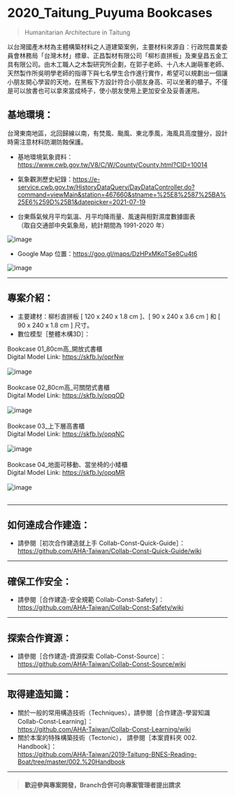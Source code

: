 # 2020_Taitung_Puyuma Bookcases

>Humanitarian Architecture in Taitung<br/>
>
以台灣國產木材為主體構築材料之人道建築案例，主要材料來源自：行政院農業委員會林務局「台灣木材」標章、正昌製材有限公司「柳杉直拼板」及東皇昌五金工具有限公司。由木工職人之木製研究所企劃，在郭子老師、十八木人謝萌峯老師、天然製作所吳明學老師的指導下與七名學生合作進行實作，希望可以規劃出一個讓小朋友開心學習的天地，在黑板下方設計符合小朋友身高、可以坐著的櫃子。不僅是可以放書也可以拿來當成椅子，使小朋友使用上更加安全及妥善運用。<br/>

## 基地環境：<br/>
台灣東南地區，北回歸線以南，有焚風、颱風、東北季風，海風具高度鹽分，設計時需注意材料防潮防蝕保護。<br/>
* 基地環境氣象資料：https://www.cwb.gov.tw/V8/C/W/County/County.html?CID=10014 <br/>
* 氣象觀測歷史紀錄：https://e-service.cwb.gov.tw/HistoryDataQuery/DayDataController.do?command=viewMain&station=467660&stname=%25E8%2587%25BA%25E6%259D%25B1&datepicker=2021-07-19 <br/>

* 台東縣氣候月平均氣溫、月平均降雨量、風速與相對濕度數據圖表<br/>
 （取自交通部中央氣象局，統計期間為 1991-2020 年）<br/>

![image](https://github.com/AHA-Taiwan/2020_Taitung_Balan-Site/blob/master/001.%20Blueprint/README%20IMAGE/Taitung_Weather_All.jpg)

* Google Map 位置：https://goo.gl/maps/DzHPxMKoTSe8Cu4t6  <br/>

![image](https://github.com/linghsuanh/2020_Taitung_Puyuma-Bookcases/blob/master/001.%20Blueprint/README%20IMAGE%20(Sketchfab%2BModels)/PB_GMap.png)
***
## 專案介紹：<br/>
* 主要建材：柳杉直拼板 [ 120 x 240 x 1.8 cm ]、[ 90 x 240 x 3.6 cm ] 和 [ 90 x 240 x 1.8 cm ] 尺寸。
* 數位模型［整體木構3D］：

Bookcase 01_80cm高_開放式書櫃<br/>
Digital Model Link: https://skfb.ly/oprNw
<br/>
<br/>
![image](https://github.com/linghsuanh/2020_Taitung_Puyuma-Bookcases/blob/master/001.%20Blueprint/README%20IMAGE%20(Sketchfab%2BModels)/Sketchfab%20Models/PB_Bookcase_01.png)
<br/>
<br/>
Bookcase 02_80cm高_可關閉式書櫃<br/>
Digital Model Link: https://skfb.ly/opqOD
<br/>
<br/>
![image](https://github.com/linghsuanh/2020_Taitung_Puyuma-Bookcases/blob/master/001.%20Blueprint/README%20IMAGE%20(Sketchfab%2BModels)/Sketchfab%20Models/PB_Bookcase_02.png)
<br/>
<br/>
Bookcase 03_上下層高書櫃<br/>
Digital Model Link: https://skfb.ly/opqNC
<br/>
<br/>
![image](https://github.com/linghsuanh/2020_Taitung_Puyuma-Bookcases/blob/master/001.%20Blueprint/README%20IMAGE%20(Sketchfab%2BModels)/Sketchfab%20Models/PB_Bookcase_03.png)
<br/>
<br/>
Bookcase 04_地面可移動、當坐椅的小矮櫃<br/>
Digital Model Link: https://skfb.ly/opqMR
<br/>
<br/>
![image](https://github.com/linghsuanh/2020_Taitung_Puyuma-Bookcases/blob/master/001.%20Blueprint/README%20IMAGE%20(Sketchfab%2BModels)/Sketchfab%20Models/PB_Bookcase_04.png)
<br/>
<br/>
***
## 如何達成合作建造：<br/>
* 請參閱［初次合作建造就上手 Collab-Const-Quick-Guide］：<br/>
https://github.com/AHA-Taiwan/Collab-Const-Quick-Guide/wiki <br/>
***
## 確保工作安全：<br/>
* 請參閱［合作建造-安全規範 Collab-Const-Safety］：<br/>
https://github.com/AHA-Taiwan/Collab-Const-Safety/wiki <br/>
***
## 探索合作資源：<br/>
* 請參閱［合作建造-資源探索 Collab-Const-Source］：<br/>
https://github.com/AHA-Taiwan/Collab-Const-Source/wiki <br/>
***
## 取得建造知識：<br/>
* 關於一般的常用構造技術（Techniques），請參閱［合作建造-學習知識 Collab-Const-Learning］：<br/>
https://github.com/AHA-Taiwan/Collab-Const-Learning/wiki <br/>
* 關於本案的特殊構築技術（Tectonic）， 請參閱［本案資料夾 002. Handbook］：<br/>
https://github.com/AHA-Taiwan/2019-Taitung-BNES-Reading-Boat/tree/master/002.%20Handbook <br/>
***

> #### 歡迎參與專案開發，Branch合併可向專案管理者提出請求
